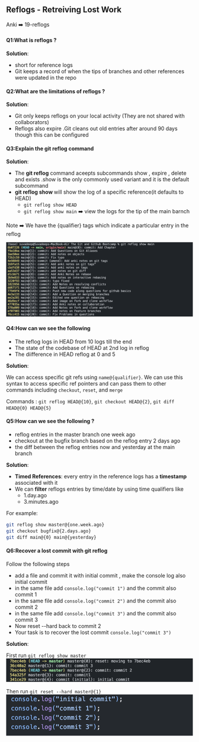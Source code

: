 ## Reflogs - Retreiving Lost Work

Anki ➡️ 19-reflogs

#### Q1:What is reflogs ? 

**Solution**:

- short for reference logs
- Git keeps a record of when the tips of branches and other references were updated in the repo

#### Q2:What are the limitations of reflogs ? 

**Solution**:

- Git only keeps reflogs on your local activity (They are not shared with collaborators)
- Reflogs also expire .Git cleans out old entries after around 90 days though this can be configured

#### Q3:Explain the git reflog command 

**Solution**:

- The **git reflog** command aceepts subcommands show , expire , delete and exists .show is the only commonly used variant and it is the default subcommand 
- **git reflog show <references>** will show the log of a specific reference(it defaults to HEAD)
  - `git reflog show HEAD`
  - `git reflog show main`  ➡️ view the logs for the tip of the main barnch 

Note ➡️ We have the <reference>{qualifier} tags which indicate a particular entry in the reflog

![git-reflog-1](../../Assets/git-reflog-1.png) 

#### Q4:How can we see the following 

- The reflog logs in HEAD from 10 logs till the end
- The state of the codebase of HEAD at 2nd log in reflog
- The diifference in HEAD reflog at 0 and 5 

**Solution**:

We can access specific git refs using `name@{qualifier}`. We can use this syntax to access specific ref pointers and can pass them to other commands including `checkout`, `reset`, and `merge`

Commands : `git reflog HEAD@{10}`, `git checkout HEAD@{2}`, `git diff HEAD@{0} HEAD@{5}`

#### Q5:How can we see the following ? 

- reflog entries in the master branch one week ago
- checkout at the bugfix branch based on the reflog entry 2 days ago 
- the diff between the reflog entries now and yesterday at the main branch 

**Solution**:

- **Timed References**: every entry in the reference logs has a **timestamp** associated with it
- We can **filter** reflogs entries by time/date by using time qualifiers like
  - 1.day.ago
  - 3.minutes.ago

For example:

```bash
git reflog show master@{one.week.ago}
git checkout bugfix@{2.days.ago} 
git diff main@{0} main@{yesterday}
```

#### Q6:Recover a lost commit with git reflog

Follow the following steps 

-  add a file and commit it with initial commit , make the console log also initial commit 
- in the same file add `console.log("commit 1")` and the commit also commit 1
- in the same file add `console.log("commit 2")` and the commit also commit 2
- in the same file add `console.log("commit 3")` and the commit also commit 3
- Now reset --hard back to commit 2 
- Your task is to recover the lost commit `console.log("commit 3")`

**Solution**:

First run `git reflog show master`![reflog-practise](../../Assets/reflog-practise.png)

Then run `git reset --hard master@{1}`![reflog-solution](../../Assets/reflog-solution.png)